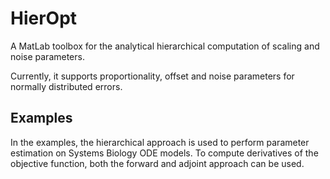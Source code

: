 # HierOpt

A MatLab toolbox for the analytical hierarchical computation of scaling and noise parameters. 

Currently, it supports proportionality, offset and noise parameters for normally distributed errors.

## Examples

In the examples, the hierarchical approach is used to perform parameter estimation on Systems Biology ODE models. To compute derivatives of the objective function, both the forward and adjoint approach can be used.